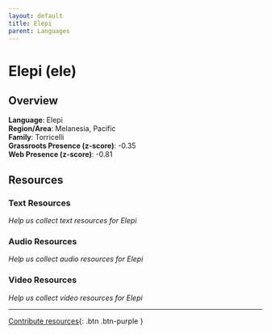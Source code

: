 ```yaml
---
layout: default
title: Elepi
parent: Languages
---
```


# Elepi (ele)

## Overview

**Language**: Elepi  
**Region/Area**: Melanesia, Pacific  
**Family**: Torricelli  
**Grassroots Presence (z-score)**: -0.35  
**Web Presence (z-score)**: -0.81  

## Resources

### Text Resources
*Help us collect text resources for Elepi*

### Audio Resources
*Help us collect audio resources for Elepi*

### Video Resources
*Help us collect video resources for Elepi*

---

[Contribute resources](https://forms.office.com/e/1SfLJx3u1r){: .btn .btn-purple }
